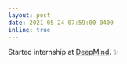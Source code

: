 ```yaml
---
layout: post
date: 2021-05-24 07:59:00-0400
inline: true
---
```


Started internship at [DeepMind](http://deepmind.com). :sparkles:
